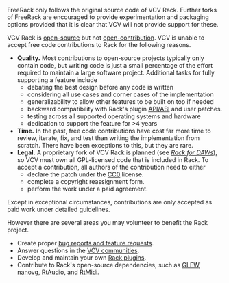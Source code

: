 FreeRack only follows the original source code of VCV Rack. Further forks of FreeRack are encouraged to provide experimentation and packaging options provided that it is clear that VCV will not provide support for these.

VCV Rack is [open-source](https://opensource.org/osd) but not [open-contribution](https://opensource.guide/how-to-contribute/).
VCV is unable to accept free code contributions to Rack for the following reasons.
- **Quality.**
Most contributions to open-source projects typically only contain code, but writing code is just a small percentage of the effort required to maintain a large software project.
Additional tasks for fully supporting a feature include
	- debating the best design before any code is written
	- considering all use cases and corner cases of the implementation
	- generalizability to allow other features to be built on top if needed
	- backward compatibility with Rack's plugin [API/ABI](https://vcvrack.com/manual/Version) and user patches.
	- testing across all supported operating systems and hardware
	- dedication to support the feature for >4 years
- **Time.**
In the past, free code contributions have cost far more time to review, iterate, fix, and test than writing the implementation from scratch.
There have been exceptions to this, but they are rare.
- **Legal.**
A proprietary fork of VCV Rack is planned (see [*Rack for DAWs*](https://vcvrack.com/manual/FAQ.html#is-vcv-rack-available-as-a-vst-au-aax-plugin-for-daws)), so VCV must own all GPL-licensed code that is included in Rack.
To accept a contribution, all authors of the contribution need to either
	- declare the patch under the [CC0](https://creativecommons.org/publicdomain/zero/1.0/) license.
	- complete a copyright reassignment form.
	- perform the work under a paid agreement.

Except in exceptional circumstances, contributions are only accepted as paid work under detailed guidelines.

However there are several areas you may volunteer to benefit the Rack project.
- Create proper [bug reports and feature requests](https://vcvrack.com/manual/Issues).
- Answer questions in the [VCV communities](https://vcvrack.com/manual/Communities).
- Develop and maintain your own [Rack plugins](https://vcvrack.com/manual/PluginDevelopmentTutorial).
- Contribute to Rack's open-source dependencies, such as [GLFW](https://www.glfw.org/), [nanovg](https://github.com/memononen/nanovg), [RtAudio](https://www.music.mcgill.ca/~gary/rtaudio/), and [RtMidi](https://www.music.mcgill.ca/~gary/rtmidi/).
